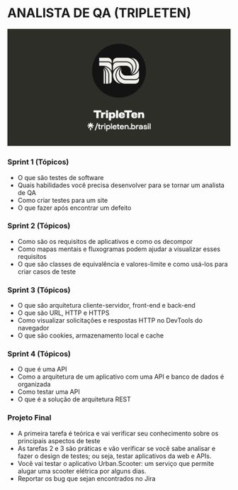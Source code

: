 # ANALISTA DE QA (TRIPLETEN)

<img src= "Imagem\tripleten.brasil.jpg">


### Sprint 1  (Tópicos)

- O que são testes de software
- Quais habilidades você precisa desenvolver para se tornar um analista de QA
- Como criar testes para um site
- O que fazer após encontrar um defeito

### Sprint 2 (Tópicos)

- Como são os requisitos de aplicativos e como os decompor
- Como mapas mentais e fluxogramas podem ajudar a visualizar esses requisitos
- O que são classes de equivalência e valores-limite e como usá-los para criar casos de teste

### Sprint 3 (Tópicos)

- O que são arquitetura cliente-servidor, front-end e back-end
- O que são URL, HTTP e HTTPS
- Como visualizar solicitações e respostas HTTP no DevTools do navegador
- O que são cookies, armazenamento local e cache

### Sprint 4 (Tópicos)

- O que é uma API
- Como a arquitetura de um aplicativo com uma API e banco de dados é organizada
- Como testar uma API
- O que é a solução de arquitetura REST

### Projeto Final

- A primeira tarefa é teórica e vai verificar seu conhecimento sobre os principais aspectos de teste
- As tarefas 2 e 3 são práticas e vão verificar se você sabe analisar e fazer o design de testes; ou seja, testar aplicativos da web e APIs.
- Você vai testar o aplicativo Urban.Scooter: um serviço que permite alugar uma scooter elétrica por alguns dias.
- Reportar os bug que sejan encontrados no Jira
